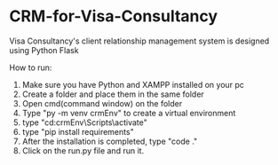 # CRM-for-Visa-Consultancy
Visa Consultancy's client relationship management system is designed using Python Flask

How to run:
1) Make sure you have Python and XAMPP installed on your pc
2) Create a folder and place them in the same folder
3) Open cmd(command window) on the folder
4) Type "py -m venv crmEnv" to create a virtual environment
5) type "cd:crmEnv\Scripts\activate"
6) type "pip install requirements"
7) After the installation is completed, type "code ."
8) Click on the run.py file and run it.

